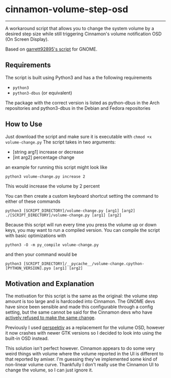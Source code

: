 # cinnamon-volume-step-osd
------------------------
A workaround script that allows you to change the system volume by a desired step size while still triggering Cinnamon's volume notification OSD (On Screen Display).

Based on [garrett92895's script](https://github.com/garrett92895/gnome-volume-step-osd) for GNOME.

Requirements
------------
The script is built using Python3 and has a the following requirements
*    `python3`
*    `python3-dbus` (or equivalent)

The package with the correct version is listed as python-dbus in the Arch repositories and python3-dbus in the Debian and Fedora repositories

How to Use
------------------
Just download the script and make sure it is executable with
   ```chmod +x volume-change.py```
The script takes in two arguments:
* [string arg1] increase or decrease
* [int arg2] percentage change

an example for running this script might look like

    python3 volume-change.py increase 2

This would increase the volume by 2 percent

You can then create a custom keyboard shortcut setting the command to either of these commands

    python3 [SCRIPT_DIRECTORY]/volume-change.py [arg1] [arg2]
    ./[SCRIPT_DIRECTORY]/volume-change.py [arg1] [arg2]

Because this script will run every time you press the volume up or down keys, you may want to run a compiled version. You can compile the script with basic optimizations with

    python3 -O -m py_compile volume-change.py

and then your command would be

    python3 [SCRIPT_DIRECTORY]/__pycache__/volume-change.cpython-[PYTHON_VERSION].pyo [arg1] [arg2]

Motivation and Explanation
--------------------------
The motivation for this script is the same as the original: the volume step amount is too large and is hardcoded into Cinnamon. The GNOME devs have since been sensible and made this configurable through a config setting, but the same cannot be said for the Cinnamon devs who have [actively refused to make the same change](https://github.com/linuxmint/cinnamon/pull/8884#issuecomment-553994539).

Previously I used [perspektiv](https://github.com/he-la/perspektiv) as a replacement for the volume OSD, however it now crashes with newer GTK versions so I decided to look into using the built-in OSD instead.

This solution isn't perfect however. Cinnamon appears to do some very weird things with volume where the volume reported in the UI is different to that reported by amixer. I'm guessing they've implemented some kind of non-linear volume curve. Thankfully I don't really use the Cinnamon UI to change the volume, so I can just ignore it.